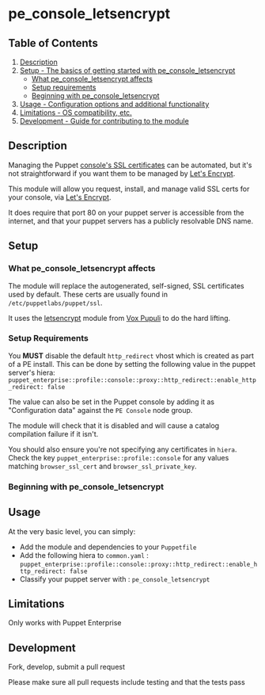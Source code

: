 # pe_console_letsencrypt


## Table of Contents

1. [Description](#description)
1. [Setup - The basics of getting started with pe_console_letsencrypt](#setup)
    * [What pe_console_letsencrypt affects](#what-pe_console_letsencrypt-affects)
    * [Setup requirements](#setup-requirements)
    * [Beginning with pe_console_letsencrypt](#beginning-with-pe_console_letsencrypt)
1. [Usage - Configuration options and additional functionality](#usage)
1. [Limitations - OS compatibility, etc.](#limitations)
1. [Development - Guide for contributing to the module](#development)

## Description

Managing the Puppet [console's SSL certificates](https://www.puppet.com/docs/pe/latest/use_a_custom_ssl_cert_for_the_console.html) can be automated, but it's not straightforward if you want them to be managed by [Let's Encrypt](https://letsencrypt.org).

This module will allow you request, install, and manage valid SSL certs for your console, via [Let's Encrypt](https://letsencrypt.org).

It does require that port 80 on your puppet server is accessible from the internet, and that your puppet servers has a publicly resolvable DNS name.

## Setup

### What pe_console_letsencrypt affects

The module will replace the autogenerated, self-signed, SSL certificates used by default.  These certs are usually found in `/etc/puppetlabs/puppet/ssl`.

It uses the [letsencrypt](https://forge.puppet.com/modules/puppet/letsencrypt/readme) module from [Vox Pupuli](https://voxpupuli.org) to do the hard lifting.

### Setup Requirements

You **MUST** disable the default `http_redirect` vhost which is created as part of a PE install.  This can be done by setting the following value in the puppet server's hiera:
`puppet_enterprise::profile::console::proxy::http_redirect::enable_http_redirect: false`

The value can also be set in the Puppet console by adding it as "Configuration data" against the `PE Console` node group.

The module will check that it is disabled and will cause a catalog compilation failure if it isn't.

You should also ensure you're not specifying any certificates in `hiera`.  Check the key `puppet_enterprise::profile::console` for any values matching `browser_ssl_cert` and `browser_ssl_private_key`.

### Beginning with pe_console_letsencrypt

## Usage

At the very basic level, you can simply:
* Add the module and dependencies to your `Puppetfile`
* Add the following hiera to `common.yaml` : `puppet_enterprise::profile::console::proxy::http_redirect::enable_http_redirect: false`
* Classify your puppet server with : `pe_console_letsencrypt`

## Limitations

Only works with Puppet Enterprise

## Development

Fork, develop, submit a pull request

Please make sure all pull requests include testing and that the tests pass

